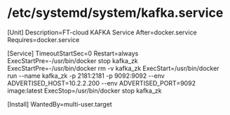 # /etc/systemd/system/kafka.service
[Unit]
Description=FT-cloud KAFKA Service
After=docker.service
Requires=docker.service

[Service]
TimeoutStartSec=0
Restart=always
ExecStartPre=-/usr/bin/docker stop kafka_zk
ExecStartPre=-/usr/bin/docker rm -v kafka_zk
ExecStart=/usr/bin/docker run --name kafka_zk -p 2181:2181 -p 9092:9092 --env ADVERTISED_HOST=10.2.2.200 --env ADVERTISED_PORT=9092  image:latest
ExecStop=/usr/bin/docker stop kafka_zk

[Install]
WantedBy=multi-user.target
